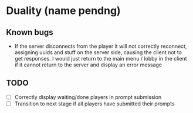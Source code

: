 # Duality (name pendng)

## Known bugs
- If the server disconnects from the player it will not correctly reconnect,
  assigning uuids and stuff on the server side, causing the client not to
  get responses. I would just return to the main menu / lobby in the client
  if it cannot return to the server and display an error message

## TODO
- [ ] Correctly display waiting/done players in prompt submission
- [ ] Transition to next stage if all players have submitted their prompts 
